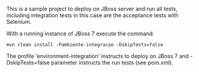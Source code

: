This is a sample project to deploy on JBoss server and run all tests, including integration tests in this case are the acceptance tests with Selenium. 

With a running instance of JBoss 7 execute the command:

`mvn clean install -Pambiente-integracao -DskipTests=false`

The profile 'environment-integration' instructs to deploy on JBoss 7 and -DskipTests=false parameter instructs the run tests (see pom.xml).